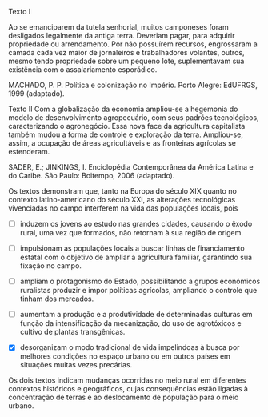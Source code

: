 

Texto I

Ao se emanciparem da tutela senhorial, muitos camponeses foram desligados legalmente da antiga terra. Deveriam pagar, para adquirir propriedade ou arrendamento. Por não possuírem recursos, engrossaram a camada cada vez maior de jornaleiros e trabalhadores volantes, outros, mesmo tendo propriedade sobre um pequeno lote, suplementavam sua existência com o assalariamento esporádico.

MACHADO, P. P. Política e colonização no Império. Porto Alegre: EdUFRGS, 1999 (adaptado).

Texto II Com a globalização da economia ampliou-se a hegemonia do modelo de desenvolvimento agropecuário, com seus padrões tecnológicos, caracterizando o agronegócio. Essa nova face da agricultura capitalista também mudou a forma de controle e exploração da terra. Ampliou-se, assim, a ocupação de áreas agricultáveis e as fronteiras agrícolas se estenderam.

SADER, E.; JINKINGS, I. Enciclopédia Contemporânea da América Latina e do Caribe. São Paulo: Boitempo, 2006 (adaptado).

Os textos demonstram que, tanto na Europa do século XIX quanto no contexto latino-americano do século XXI, as alterações tecnológicas vivenciadas no campo interferem na vida das populações locais, pois



- [ ] induzem os jovens ao estudo nas grandes cidades, causando o êxodo rural, uma vez que formados, não retornam à sua região de origem.
- [ ] impulsionam as populações locais a buscar linhas de financiamento estatal com o objetivo de ampliar a agricultura familiar, garantindo sua fixação no campo.
- [ ] ampliam o protagonismo do Estado, possibilitando a grupos econômicos ruralistas produzir e impor políticas agrícolas, ampliando o controle que tinham dos mercados.
- [ ] aumentam a produção e a produtividade de determinadas culturas em função da intensificação da mecanização, do uso de agrotóxicos e cultivo de plantas transgênicas.
- [x] desorganizam o modo tradicional de vida impelindoas à busca por melhores condições no espaço urbano ou em outros países em situações muitas vezes precárias.


Os dois textos indicam mudanças ocorridas no meio rural em diferentes contextos históricos e geográficos, cujas consequências estão ligadas à concentração de terras e ao deslocamento de população para o meio urbano.
